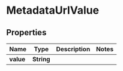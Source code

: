 

# MetadataUrlValue


## Properties

| Name | Type | Description | Notes |
|------------ | ------------- | ------------- | -------------|
|**value** | **String** |  |  |



